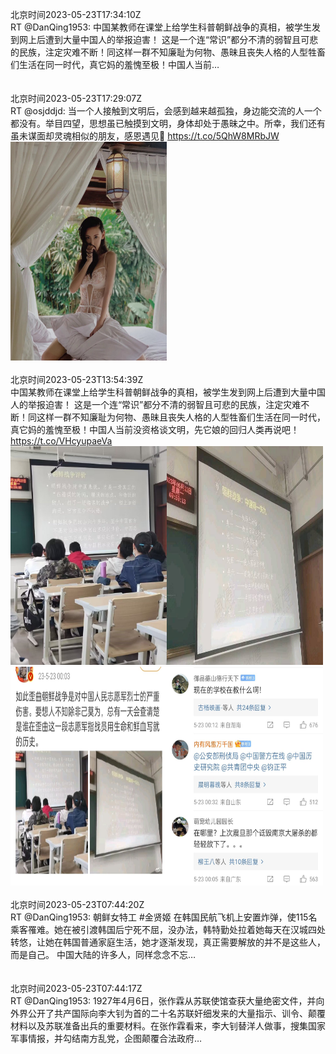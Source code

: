 北京时间2023-05-23T17:34:10Z<br>RT @DanQing1953: 中国某教师在课堂上给学生科普朝鲜战争的真相，被学生发到网上后遭到大量中国人的举报迫害！
这是一个连“常识”都分不清的弱智且可悲的民族，注定灾难不断！同这样一群不知廉耻为何物、愚昧且丧失人格的人型牲畜们生活在同一时代，真它妈的羞愧至极！中国人当前…<br><br><br>北京时间2023-05-23T17:29:07Z<br>RT @osjddjd: 当一个人接触到文明后，会感到越来越孤独，身边能交流的人一个都没有。举目四望，思想虽已触摸到文明，身体却处于愚昧之中。所幸，我们还有虽未谋面却灵魂相似的朋友，感恩遇见🙏 https://t.co/5QhW8MRbJW<br><img src='/temp/image/2023/u-Month-5/1660940913127096320_0.jpg' width='250' height='350'><br><br>北京时间2023-05-23T13:54:39Z<br>中国某教师在课堂上给学生科普朝鲜战争的真相，被学生发到网上后遭到大量中国人的举报迫害！
这是一个连“常识”都分不清的弱智且可悲的民族，注定灾难不断！同这样一群不知廉耻为何物、愚昧且丧失人格的人型牲畜们生活在同一时代，真它妈的羞愧至极！中国人当前没资格谈文明，先它娘的回归人类再说吧！ https://t.co/VHcyupaeVa<br><img src='/temp/image/2023/u-Month-5/1660886944102985728_0.jpg' width='250' height='350'><img src='/temp/image/2023/u-Month-5/1660886944102985728_1.jpg' width='250' height='350'><img src='/temp/image/2023/u-Month-5/1660886944102985728_2.jpg' width='250' height='350'><img src='/temp/image/2023/u-Month-5/1660886944102985728_3.jpg' width='250' height='350'><br><br>北京时间2023-05-23T07:44:20Z<br>RT @DanQing1953: 朝鲜女特工 #金贤姬 在韩国民航飞机上安置炸弹，使115名乘客罹难。她在被引渡韩国后宁死不屈，没办法，韩特勤处拉着她每天在汉城四处转悠，让她在韩国普通家庭生活，她才逐渐发现，真正需要解放的并不是这些人，而是自己。
中国大陆的许多人，同样念念不忘…<br><br><br>北京时间2023-05-23T07:44:17Z<br>RT @DanQing1953: 1927年4月6日，张作霖从苏联使馆查获大量绝密文件，并向外界公开了共产国际向李大钊为首的二十名苏联奸细发来的大量指示、训令、颠覆材料以及苏联准备出兵的重要材料。在张作霖看来，李大钊替洋人做事，搜集国家军事情报，并勾结南方乱党，企图颠覆合法政府…<br><br><br>